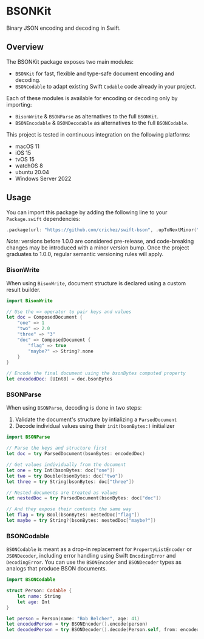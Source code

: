 # BSONKit

Binary JSON encoding and decoding in Swift.

## Overview

The BSONKit package exposes two main modules:
* `BSONKit` for fast, flexible and type-safe document encoding and decoding.
* `BSONCodable` to adapt existing Swift `Codable` code already in your project.

Each of these modules is available for encoding or decoding only by importing:
* `BisonWrite` & `BSONParse` as alternatives to the full `BSONKit`.
* `BSONEncodable` & `BSONDecodable` as alternatives to the full `BSONCodable`.

This project is tested in continuous integration on the following platforms:
* macOS 11
* iOS 15
* tvOS 15
* watchOS 8
* ubuntu 20.04
* Windows Server 2022

## Usage

You can import this package by adding the following line to your `Package.swift` dependencies:
```swift
.package(url: "https://github.com/crichez/swift-bson", .upToNextMinor("0.0.1"))
```

*Note:* versions before 1.0.0 are considered pre-release, and code-breaking changes may be 
introduced with a minor version bump. Once the project graduates to 1.0.0, regular semantic
versioning rules will apply.

### BisonWrite

When using `BisonWrite`, document structure is declared using a custom result builder.
```swift
import BisonWrite

// Use the => operator to pair keys and values
let doc = ComposedDocument {
    "one" => 1
    "two" => 2.0
    "three" => "3"
    "doc" => ComposedDocument { 
        "flag" => true
        "maybe?" => String?.none
    }
}

// Encode the final document using the bsonBytes computed property
let encodedDoc: [UInt8] = doc.bsonBytes
```

### BSONParse

When using `BSONParse`, decoding is done in two steps:
1. Validate the document's structure by intializing a `ParsedDocument`
2. Decode individual values using their `init(bsonBytes:)` initializer

```swift
import BSONParse

// Parse the keys and structure first
let doc = try ParsedDocument(bsonBytes: encodedDoc)

// Get values individually from the document
let one = try Int(bsonBytes: doc["one"])
let two = try Double(bsonBytes: doc["two"])
let three = try String(bsonBytes: doc["three"])

// Nested documents are treated as values
let nestedDoc = try ParsedDocument(bsonBytes: doc["doc"])

// And they expose their contents the same way
let flag = try Bool(bsonBytes: nestedDoc["flag"])
let maybe = try String?(bsonBytes: nestedDoc["maybe?"])
```

### BSONCodable

`BSONCodable` is meant as a drop-in replacement for `PropertyListEncoder` or `JSONDecoder`,
including error handling using Swift `EncodingError` and `DecodingError`.
You can use the `BSONEncoder` and `BSONDecoder` types as analogs that produce BSON documents.

```swift
import BSONCodable

struct Person: Codable {
    let name: String
    let age: Int
}

let person = Person(name: "Bob Belcher", age: 41)
let encodedPerson = try BSONEncoder().encode(person)
let decodedPerson = try BSONDecoder().decode(Person.self, from: encodedPerson)
```
